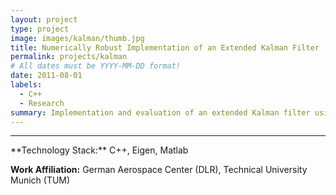 ```yaml
---
layout: project
type: project
image: images/kalman/thumb.jpg
title: Numerically Robust Implementation of an Extended Kalman Filter
permalink: projects/kalman
# All dates must be YYYY-MM-DD format!
date: 2011-08-01
labels:
  - C++
  - Research
summary: Implementation and evaluation of an extended Kalman filter using a numerically robust UD-factorization and computation in its update and prediction step.
---
```


<!--<a href="https://raw.githubusercontent.com/SebastianRiedel/sebastianriedel.github.io/master/images/logview/logview.png" class="ui large right floated rounded image">
  <img src="../images/template_thumb.jpg">
</a>

 and therefore provide more robust scene perception

This should be a one or two sentence introduction to what the project is about and what the goal was. A bit more would be good for better formatting and that the next headline is full width. I can even add a third sentence so which explain why this is important or what I gained from this project in terms of lessons learned or what I found interesting about it.

### Accomplishments, Highlights, Responsibilities
- bullet one
- bullet two
- bullet three

### References, Further Material
- [1] Guerin, Kelleher R., Sebastian D. Riedel, Jonathan Bohren, and Gregory D. Hager. <a href="https://ieeexplore.ieee.org/abstract/document/6942739">"Adjutant: A framework for flexible human-machine collaborative systems."</a> In 2014 IEEE/RSJ International Conference on Intelligent Robots and Systems, pp. 1392-1399. IEEE, 2014.
- [2] bullet two
-->

<hr>
**Technology Stack:** C++, Eigen, Matlab

**Work Affiliation:** German Aerospace Center (DLR), Technical University Munich (TUM)
